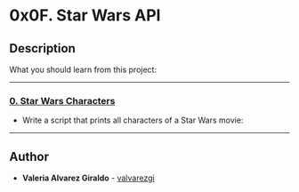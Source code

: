 # 0x0F. Star Wars API

## Description

What you should learn from this project:

---

### [0. Star Wars Characters](./0-starwars_characters.js)

* Write a script that prints all characters of a Star Wars movie:

---

## Author

* **Valeria Alvarez Giraldo** - [valvarezgi](https://github.com/valvarezgi)

